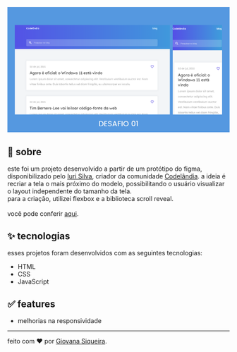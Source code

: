 ![image](assets/blog-codelandia.png)

## 🌈 sobre

este foi um projeto desenvolvido a partir de um protótipo do figma, disponibilizado pelo [Iuri Silva](https://github.com/iuricode/), criador da comunidade [Codelândia](https://discord.com/invite/QevDJqCzaY). a ideia é recriar a tela o mais próximo do modelo, possibilitando o usuário visualizar o layout independente do tamanho da tela. </br>
para a criação, utilizei flexbox e a biblioteca scroll reveal. </br></br>
você pode conferir [aqui](https://giovxna.github.io/blog/).

## ✨ tecnologias

esses projetos foram desenvolvidos com as seguintes tecnologias:

- HTML
- CSS
- JavaScript

## ✅ features

- melhorias na responsividade



---

feito com ❤️ por [Giovana Siqueira](https://www.linkedin.com/in/giovana--siqueira/).
